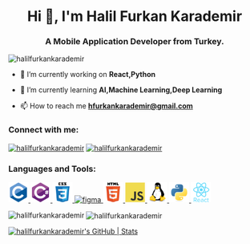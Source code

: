 <h1 align="center">Hi 👋, I'm Halil Furkan Karademir</h1>
<h3 align="center">A Mobile Application Developer from Turkey.</h3>

<p align="left"> <img src="https://komarev.com/ghpvc/?username=halilfurkankarademir&label=Profile%20views&color=0e75b6&style=flat" alt="halilfurkankarademir" /> </p>

- 🔭 I’m currently working on **React,Python**

- 🌱 I’m currently learning **AI,Machine Learning,Deep Learning**

- 📫 How to reach me **hfurkankarademir@gmail.com**

<h3 align="left">Connect with me:</h3>
<p align="left">
<a href="https://linkedin.com/in/halil-furkan-k-19014730a/" target="blank"><img align="center" src="https://raw.githubusercontent.com/rahuldkjain/github-profile-readme-generator/master/src/images/icons/Social/linked-in-alt.svg" alt="halilfurkankarademir" height="30" width="40" /></a>
<a href="https://instagram.com/halilfurkankarademir" target="blank"><img align="center" src="https://raw.githubusercontent.com/rahuldkjain/github-profile-readme-generator/master/src/images/icons/Social/instagram.svg" alt="halilfurkankarademir" height="30" width="40" /></a>
</p>

<h3 align="left">Languages and Tools:</h3>
<p align="left"> <a href="https://www.cprogramming.com/" target="_blank" rel="noreferrer"> <img src="https://raw.githubusercontent.com/devicons/devicon/master/icons/c/c-original.svg" alt="c" width="40" height="40"/> </a> <a href="https://www.w3schools.com/cs/" target="_blank" rel="noreferrer"> <img src="https://raw.githubusercontent.com/devicons/devicon/master/icons/csharp/csharp-original.svg" alt="csharp" width="40" height="40"/> </a> <a href="https://www.w3schools.com/css/" target="_blank" rel="noreferrer"> <img src="https://raw.githubusercontent.com/devicons/devicon/master/icons/css3/css3-original-wordmark.svg" alt="css3" width="40" height="40"/> </a> <a href="https://www.figma.com/" target="_blank" rel="noreferrer"> <img src="https://www.vectorlogo.zone/logos/figma/figma-icon.svg" alt="figma" width="40" height="40"/> </a> <a href="https://www.w3.org/html/" target="_blank" rel="noreferrer"> <img src="https://raw.githubusercontent.com/devicons/devicon/master/icons/html5/html5-original-wordmark.svg" alt="html5" width="40" height="40"/> </a> <a href="https://developer.mozilla.org/en-US/docs/Web/JavaScript" target="_blank" rel="noreferrer"> <img src="https://raw.githubusercontent.com/devicons/devicon/master/icons/javascript/javascript-original.svg" alt="javascript" width="40" height="40"/> </a> <a href="https://www.linux.org/" target="_blank" rel="noreferrer"> <img src="https://raw.githubusercontent.com/devicons/devicon/master/icons/linux/linux-original.svg" alt="linux" width="40" height="40"/><a href="https://www.python.org" target="_blank" rel="noreferrer"> <img src="https://raw.githubusercontent.com/devicons/devicon/master/icons/python/python-original.svg" alt="python" width="40" height="40"/> </a> <a href="https://reactjs.org/" target="_blank" rel="noreferrer"> <img src="https://raw.githubusercontent.com/devicons/devicon/master/icons/react/react-original-wordmark.svg" alt="react" width="40" height="40"/> </a>
</p>

<p><img align="left" src="https://github-readme-stats.vercel.app/api/top-langs?username=halilfurkankarademir&show_icons=true&locale=en&layout=compact" alt="halilfurkankarademir" /></p>

<p>&nbsp;<img align="center" src="https://github-readme-stats.vercel.app/api?username=halilfurkankarademir&show_icons=true&locale=en" alt="halilfurkankarademir" /></p>

[![halilfurkankarademir's GitHub | Stats](https://stats.quira.sh/halilfurkankarademir/github?theme=dark)](https://quira.sh?utm_source=widgets&utm_campaign=halilfurkankarademir)
